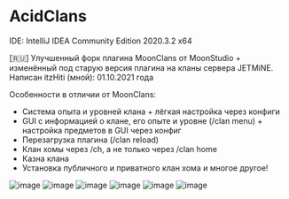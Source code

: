 # AcidClans

IDE: IntelliJ IDEA Community Edition 2020.3.2 x64

[🇷🇺]
Улучшенный форк плагина MoonClans от MoonStudio + изменённый под старую версия плагина на кланы сервера JETMiNE.
Написан itzHiti (мной): 01.10.2021 года

Особенности в отличии от MoonClans:
- Система опыта и уровней клана + лёгкая настройка через конфиги
- GUI с информацией о клане, его опыте и уровне (/clan menu) + настройка предметов в GUI через конфиг
- Перезагрузка плагина (/clan reload)
- Клан хомы через /ch, а не только через /clan home
- Казна клана
- Установка публичного и приватного клан хома
и многое другое!

![image](https://user-images.githubusercontent.com/81374715/192453280-0ef78317-c7c8-4a81-a8cb-f68e06ece1f3.png)
![image](https://user-images.githubusercontent.com/81374715/192453181-30c1096a-04b3-4f08-8641-c67be2fe091a.png)
![image](https://user-images.githubusercontent.com/81374715/192453475-6ece147b-8fd8-4ce1-bd8f-97444dc6b3ed.png)
![image](https://user-images.githubusercontent.com/81374715/192453535-f9fe8c99-542f-4ced-b328-2765ffc545c6.png)
![image](https://user-images.githubusercontent.com/81374715/192453598-b65abe5e-d27b-4c19-96a8-1d88b6334742.png)
![image](https://user-images.githubusercontent.com/81374715/192453676-7d0b930b-941f-4498-9d2c-93ccd2c965b4.png)
